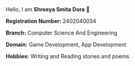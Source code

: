  Hello, I am **Shreeya Smita Dora** 👋

**Registration Number:** 2402040034 

**Branch:** Computer Science And Engineering

**Domain:** Game Development, App Development

**Hobbies:** Writing and Reading stories and poems